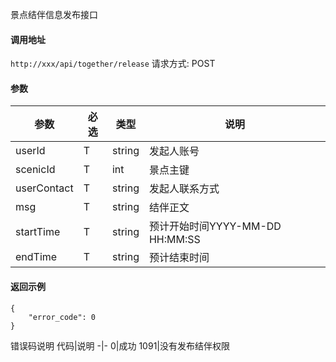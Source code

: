 景点结伴信息发布接口

#### 调用地址
`http://xxx/api/together/release`
请求方式: POST


#### 参数
参数 | 必选 | 类型 | 说明
-|-|-|-
userId | T | string | 发起人账号
scenicId | T | int | 景点主键
userContact | T| string | 发起人联系方式
msg | T | string | 结伴正文
startTime | T | string | 预计开始时间YYYY-MM-DD HH:MM:SS
endTime | T | string | 预计结束时间




#### 返回示例
```
{
    "error_code": 0
}
```


错误码说明
代码|说明
-|-
0|成功
1091|没有发布结伴权限

